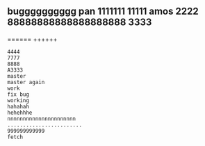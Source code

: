 bugggggggggg
pan
1111111
11111
amos
2222
88888888888888888888
3333
-------
======
++++++
~~~~
4444
7777
8888
A3333
master
master again
work
fix bug
working
hahahah
hehehhhe
nnnnnnnnnnnnnnnnnnnnnn
........................
999999999999
fetch
